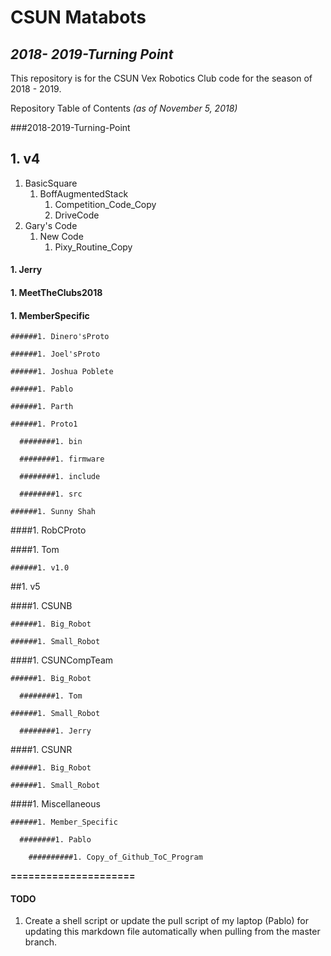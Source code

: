# **CSUN Matabots**

## *2018- 2019-Turning Point*

This repository is for the CSUN Vex Robotics Club code for the season of 2018 - 2019.

Repository Table of Contents
*(as of November 5, 2018)*

###2018-2019-Turning-Point

## 1. v4
1. BasicSquare
   1. BoffAugmentedStack
      1. Competition_Code_Copy
      1. DriveCode
1. Gary's Code
   1. New Code
      1. Pixy_Routine_Copy

  #### 1. Jerry

  #### 1. MeetTheClubs2018

  #### 1. MemberSpecific

    ######1. Dinero'sProto

    ######1. Joel'sProto

    ######1. Joshua Poblete

    ######1. Pablo

    ######1. Parth

    ######1. Proto1

      ########1. bin

      ########1. firmware

      ########1. include

      ########1. src

    ######1. Sunny Shah

  ####1. RobCProto

  ####1. Tom

    ######1. v1.0

##1. v5

  ####1. CSUNB

    ######1. Big_Robot

    ######1. Small_Robot

  ####1. CSUNCompTeam

    ######1. Big_Robot

      ########1. Tom

    ######1. Small_Robot

      ########1. Jerry

  ####1. CSUNR

    ######1. Big_Robot

    ######1. Small_Robot

  ####1. Miscellaneous

    ######1. Member_Specific

      ########1. Pablo

        ##########1. Copy_of_Github_ToC_Program

**=====================**
#### TODO

1. Create a shell script or update the pull script of my laptop (Pablo) for updating this markdown file automatically  when pulling from the master branch.
